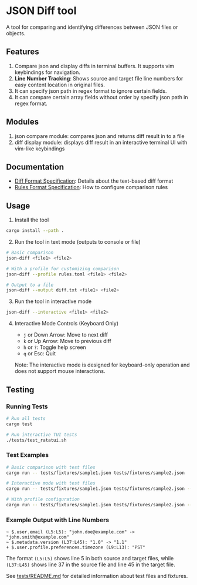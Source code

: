 # JSON Diff tool

A tool for comparing and identifying differences between JSON files or objects.

## Features
1. Compare json and display diffs in terminal buffers. It supports vim keybindings for navigation.
2. **Line Number Tracking**: Shows source and target file line numbers for easy content location in original files.
3. It can specify json path in regex format to ignore certain fields.
4. It can compare certain array fields without order by specify json path in regex format.

## Modules
1. json compare module: compares json and returns diff result in to a file
2. diff display module: displays diff result in an interactive terminal UI with vim-like keybindings

## Documentation
- [Diff Format Specification](docs/diff_format.md): Details about the text-based diff format
- [Rules Format Specification](docs/rules_format.md): How to configure comparison rules

## Usage
1. Install the tool
```bash
cargo install --path .
```

2. Run the tool in text mode (outputs to console or file)
```bash
# Basic comparison
json-diff <file1> <file2>

# With a profile for customizing comparison
json-diff --profile rules.toml <file1> <file2>

# Output to a file
json-diff --output diff.txt <file1> <file2>
```

3. Run the tool in interactive mode
```bash
json-diff --interactive <file1> <file2>
```

4. Interactive Mode Controls (Keyboard Only)
   - `j` or Down Arrow: Move to next diff
   - `k` or Up Arrow: Move to previous diff
   - `h` or `?`: Toggle help screen
   - `q` or Esc: Quit

   Note: The interactive mode is designed for keyboard-only operation and does not support mouse interactions.

## Testing

### Running Tests
```bash
# Run all tests
cargo test

# Run interactive TUI tests
./tests/test_ratatui.sh
```

### Test Examples
```bash
# Basic comparison with test files
cargo run -- tests/fixtures/sample1.json tests/fixtures/sample2.json

# Interactive mode with test files
cargo run -- tests/fixtures/sample1.json tests/fixtures/sample2.json --interactive

# With profile configuration
cargo run -- tests/fixtures/sample1.json tests/fixtures/sample2.json --profile tests/fixtures/profile.toml --interactive
```

### Example Output with Line Numbers
```
~ $.user.email (L5:L5): "john.doe@example.com" -> "john.smith@example.com"
~ $.metadata.version (L37:L45): "1.0" -> "1.1"
+ $.user.profile.preferences.timezone (L9:L13): "PST"
```

The format `(L5:L5)` shows line 5 in both source and target files, while `(L37:L45)` shows line 37 in the source file and line 45 in the target file.

See [tests/README.md](tests/README.md) for detailed information about test files and fixtures.
